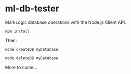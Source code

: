 # ml-db-tester

MarkLogic database operations with the Node.js Client API.

`npm install`

Then:

`node createDB myDatabase`

`node deleteDB myDatabase`

More to come...
